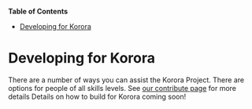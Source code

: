 

**Table of Contents**  

- [Developing for Korora](#developing-for-korora)



<a name="developing-for-koroa"></a>
# Developing for Korora

There are a number of ways you can assist the Korora Project. There are options for people of all skills levels. See [our contribute page](https://kororaproject.org/contribute) for more details Details on how to build for Korora coming soon!
